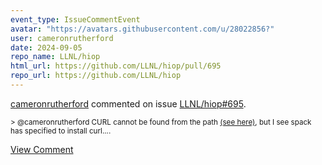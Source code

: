 ```yaml
---
event_type: IssueCommentEvent
avatar: "https://avatars.githubusercontent.com/u/28022856?"
user: cameronrutherford
date: 2024-09-05
repo_name: LLNL/hiop
html_url: https://github.com/LLNL/hiop/pull/695
repo_url: https://github.com/LLNL/hiop
---
```


<a href='https://github.com/cameronrutherford' target='_blank'>cameronrutherford</a> commented on issue <a href='https://github.com/LLNL/hiop/pull/695' target='_blank'>LLNL/hiop#695</a>.

<small>> @cameronrutherford CURL cannot be found from the path [(see here)](https://github.com/LLNL/hiop/actions/runs/10690678532/job/29635606533?pr=695#step:10:172), but I see spack has specified to install curl....</small>

<a href='https://github.com/LLNL/hiop/pull/695' target='_blank'>View Comment</a>